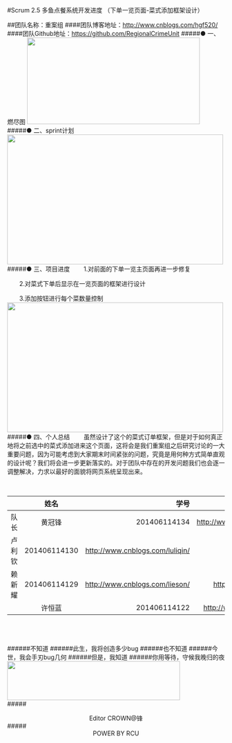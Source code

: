 #Scrum 2.5 多鱼点餐系统开发进度  （下单一览页面-菜式添加框架设计）

##团队名称：重案组
####团队博客地址：http://www.cnblogs.com/hgf520/
####团队Github地址：https://github.com/RegionalCrimeUnit
#####●  一、燃尽图
<img src="http://images2015.cnblogs.com/blog/808610/201612/808610-20161202111434256-1322911906.png" width = "400" height = "200" />
#####● 二、sprint计划
<img src="http://images2015.cnblogs.com/blog/808610/201612/808610-20161202111533646-2050139659.png" width = "500" height = "300" />
#####● 三、项目进度
　　1.对前面的下单一览主页面再进一步修复

　　2.对菜式下单后显示在一览页面的框架进行设计

　　3.添加按钮进行每个菜数量控制
<img src="http://images2015.cnblogs.com/blog/808610/201612/808610-20161202112401162-1693590020.jpg" width = "500" height = "300" />
#####● 四、个人总结
　　虽然设计了这个的菜式订单框架，但是对于如何真正地将之前选中的菜式添加进来这个页面，这将会是我们重案组之后研究讨论的一大重要问题，因为可能考虑到大家期末时间紧张的问题，究竟是用何种方式简单直观的设计呢？我们将会进一步更新落实的。对于团队中存在的开发问题我们也会逐一调整解决，力求以最好的面貌将网页系统呈现出来。





<br />


||姓名|学号	|博客链接|	Github链接	|
| ------------- |:-------------:| -----:|-----:| -----:| 
队长|黄冠锋|201406114134|	http://www.cnblogs.com/hgf520/	 |https://github.com/crown999
 |卢利钦|201406114130|	http://www.cnblogs.com/luliqin/	|https://github.com/luliqin
 |赖新耀	|201406114129	|http://www.cnblogs.com/lieson/	|https://github.com/Laixinyao
	|许恒蓝		|201406114122	|	http://www.cnblogs.com/xhlbk/		|https://github.com/xuhenglan


<br /><br /><br />
######不知道
######此生，我将创造多少bug
######也不知道
######今世，我会手刃bug几何
######但是，我知道
######你用等待，守候我晚归的夜
<img src="http://images2015.cnblogs.com/blog/808610/201611/808610-20161117181926451-1189192432.gif" width = "400" height = "90" />
<br />
#####<center>Editor CROWN@锋</center >
#####<center>POWER BY RCU</center >


